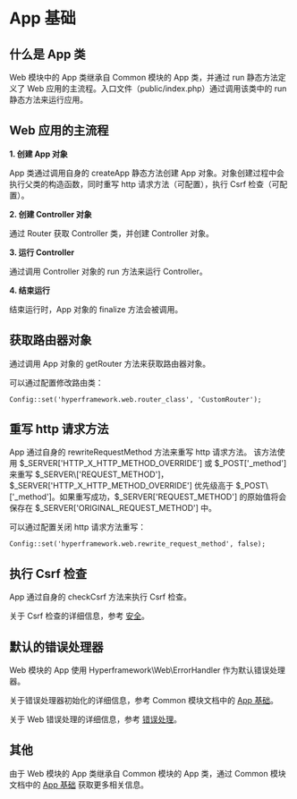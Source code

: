 # App 基础

## 什么是 App 类
Web 模块中的 App 类继承自 Common 模块的 App 类，并通过 run 静态方法定义了 Web 应用的主流程。入口文件（public/index.php）通过调用该类中的 run 静态方法来运行应用。

## Web 应用的主流程
**1. 创建 App 对象**

App 类通过调用自身的 createApp 静态方法创建 App 对象。对象创建过程中会执行父类的构造函数，同时重写 http 请求方法（可配置），执行 Csrf 检查（可配置）。

**2. 创建 Controller 对象**

通过 Router 获取 Controller 类，并创建 Controller 对象。

**3. 运行 Controller**

通过调用 Controller 对象的 run 方法来运行 Controller。

**4. 结束运行**

结束运行时，App 对象的 finalize 方法会被调用。

## 获取路由器对象
通过调用 App 对象的 getRouter 方法来获取路由器对象。

可以通过配置修改路由类：
```.php
Config::set('hyperframework.web.router_class', 'CustomRouter');
```

## 重写 http 请求方法
App 通过自身的 rewriteRequestMethod 方法来重写 http 请求方法。 该方法使用 $_SERVER\['HTTP_X_HTTP_METHOD_OVERRIDE'] 或 $_POST\['_method'] 来重写 $_SERVER\['REQUEST_METHOD']，$_SERVER\['HTTP_X_HTTP_METHOD_OVERRIDE'] 优先级高于 $_POST\['_method']。如果重写成功，$_SERVER\['REQUEST_METHOD'] 的原始值将会保存在 $_SERVER\['ORIGINAL_REQUEST_METHOD'] 中。

可以通过配置关闭 http 请求方法重写：
```.php
Config::set('hyperframework.web.rewrite_request_method', false);
```

## 执行 Csrf 检查
App 通过自身的 checkCsrf 方法来执行 Csrf 检查。

关于 Csrf 检查的详细信息，参考 [安全](/cn/manual/web/security)。

## 默认的错误处理器
Web 模块的 App 使用 Hyperframework\Web\ErrorHandler 作为默认错误处理器。

关于错误处理器初始化的详细信息，参考 Common 模块文档中的 [App 基础](/cn/manual/common/app_basics)。

关于 Web 错误处理的详细信息，参考 [错误处理](/cn/manual/web/error_handling)。

## 其他
由于 Web 模块的 App 类继承自 Common 模块的 App 类，通过 Common 模块文档中的 [App 基础](/cn/manual/common/app_basics) 获取更多相关信息。
